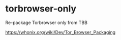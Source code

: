 # torbrowser-only
Re-package Torbrowser only from TBB

https://whonix.org/wiki/Dev/Tor_Browser_Packaging

